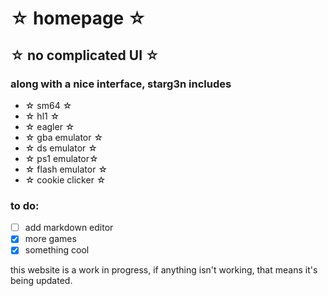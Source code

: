 # ☆ homepage ☆

☆ no complicated UI ☆
---
### along with a nice interface, starg3n includes
  - ☆ sm64 ☆
  - ☆ hl1 ☆
  - ☆ eagler ☆
  - ☆ gba emulator ☆
  - ☆ ds emulator ☆
  - ☆ ps1 emulator☆
  - ☆ flash emulator ☆
  - ☆ cookie clicker ☆

### to do:
  - [ ] add markdown editor
  - [X] more games
  - [X] something cool

this website is a work in progress, if anything isn't working, that means it's being updated.
